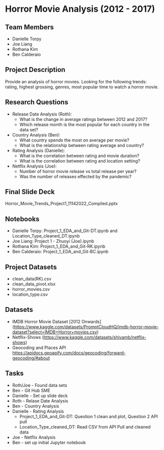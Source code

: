 # Horror Movie Analysis (2012 - 2017)
## Team Members
* Danielle Torpy 
* Joe Liang
* Rothana Kim
* Ben Calderaio

## Project Description
Provide an analysis of horror movies.  Looking for the following trends: rating, highest grossing, genres, most popular time to watch a horror movie.

## Research Questions
* Release Date Analysis (Roth):
  * What is the change in average ratings between 2012 and 2017?
  * Which release month is the most popular for each country in the data set?
* Country Analysis (Ben):
  * What country spends the most on average per movie?
  * What is the relationship between rating average and country?
* Rating Analysis (Danielle):
  * What is the correlation  between rating and movie duration?
  * What is the correlation between rating and location setting?
* Netflix Analysis (Joe):
  * Number of horror movie release vs total release per year?
  * Was the number of releases effected by the pandemic? 

## Final Slide Deck
Horror_Movie_Trends_Project1_11142022_Compiled.pptx
## Notebooks
* Danielle Torpy: Project_1_EDA_and_Git-DT.ipynb and Location_Type_cleaned_DT.ipynb
* Joe Liang: Project 1 - Zhuoyi (Joe).ipynb
* Rothana Kim: Project_1_EDA_and_Git-RK.ipynb
* Ben Calderaio: Project_1_EDA_and_Git-BC.ipynb

## Project Datasets
* clean_data(RK).csv
* clean_data_pivot.xlsx
* horror_movies.csv
* location_type.csv

## Datasets
* IMDB Horror Movie Dataset [2012 Onwards]
(https://www.kaggle.com/datasets/PromptCloudHQ/imdb-horror-movie-dataset?select=IMDB+Horror+movies.csv)
* Netflix-Shows
(https://www.kaggle.com/datasets/shivamb/netflix-shows)
* Geocoding and Places API 
https://apidocs.geoapify.com/docs/geocoding/forward-geocoding/#about

## Tasks
* Roth/Joe - Found data sets
* Ben - Git Hub SME
* Danielle - Set up slide deck
* Roth - Relase Date Analysis
* Ben - Country Analysis
* Danielle - Rating Analysis
  * Project_1_EDA_and_Git-DT:  Question 1 clean and plot, Question 2 API pull
  * Location_Type_cleaned_DT:  Read CSV from API Pull and cleaned data
* Joe - Netflix Analysis
* Ben - set up initial Jupyter notebook



